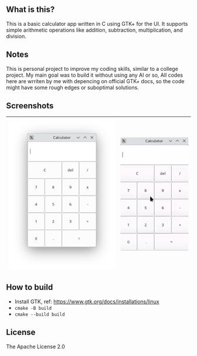 ## What is this?
This is a basic calculator app written in C using GTK+ for the UI. It supports simple arithmetic operations like addition, subtraction, multiplication, and division.

## Notes
This is personal project to improve my coding skills, similar to a college project. My main goal was to build it without using any AI or so, All codes here are wrriten by me with depencing on official GTK+ docs, so the code might have some rough edges or suboptimal solutions.

## Screenshots
| ![ScreenShot](assets/Screenshot.png) | ![ScreenCast](assets/Screencast.gif) |
|:------------------------------:|:------------------------------:|

## How to build

* Install GTK, ref: <https://www.gtk.org/docs/installations/linux>
* `cmake -B build`
* `cmake --build build`

## License

The Apache License 2.0

